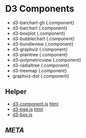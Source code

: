
<link rel="stylesheet" type="text/css" href="../index-style.css"  />

# D3 Components
  
- d3-barchart-gh  {.component}
- d3-barchart  {.component}
- d3-boxplot  {.component}
- d3-bubblechart  {.component}
- d3-bundleview  {.component}
- d3-graphviz  {.component}
- d3-plaintree  {.component}
- d3-polymetricview  {.component}
- d3-radialtree  {.component}
- d3-treemap  {.component}
- graphviz-dot  {.component}
 
## Helper
 
  - [d3-component.js](d3-component.js) [html](d3-component.html)
  - [d3-tree.js](d3-tree.js) [html](d3-tree.html)
  - [d3-box.js](d3-box.js)
<!-- 
<script>
import Files from "src/client/files.js"
var md = lively.query(this, "lively-markdown");
Files.generateMarkdownFileListing(md.shadowRoot)
</script>
-->

## *META*

<script>
  var context = lively.query(this, "lively-markdown").shadowRoot
  ComponentCreator.updateComponentsUI(container, context)
</script>